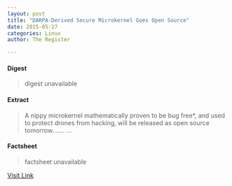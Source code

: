 ```yaml
---
layout: post
title: "DARPA-Derived Secure Microkernel Goes Open Source"
date: 2015-05-27
categories: Linux
author: The Register

---
```



#### Digest
>digest unavailable

#### Extract
>A nippy microkernel mathematically proven to be bug free*, and used to protect drones from hacking, will be released as open source tomorrow.…......

#### Factsheet
>factsheet unavailable

[Visit Link](https://www.linux.com/news/software/applications/782017-darpa-derived-secure-microkernel-goes-open-source/)


